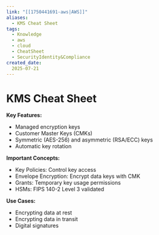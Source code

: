 ```yaml
---
link: "[[1750441691-aws|AWS]]"
aliases: 
  - KMS Cheat Sheet
tags:
  - Knowledge
  - aws
  - cloud
  - CheatSheet
  - SecurityIdentity&Compliance
created_date:
  2025-07-21
---
```

# KMS Cheat Sheet
**Key Features:**
- Managed encryption keys
- Customer Master Keys (CMKs)
- Symmetric (AES-256) and asymmetric (RSA/ECC) keys
- Automatic key rotation

**Important Concepts:**
- Key Policies: Control key access
- Envelope Encryption: Encrypt data keys with CMK
- Grants: Temporary key usage permissions
- HSMs: FIPS 140-2 Level 3 validated

**Use Cases:**
- Encrypting data at rest
- Encrypting data in transit
- Digital signatures
